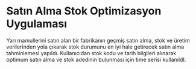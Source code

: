 # Satın Alma Stok Optimizasyon Uygulaması

Yarı mamullerini satın alan bir fabrikanın geçmiş satın alma, stok ve üretim verilerinden yola çıkarak stok durumunu en iyi hale getirecek satın alma tahminlemesi yapıldı.
Kullanıcıdan stok kodu ve tarih bilgileri alınarak optimum satın alma ve stok adedinin bulunması için time serisi kullanıldI.
